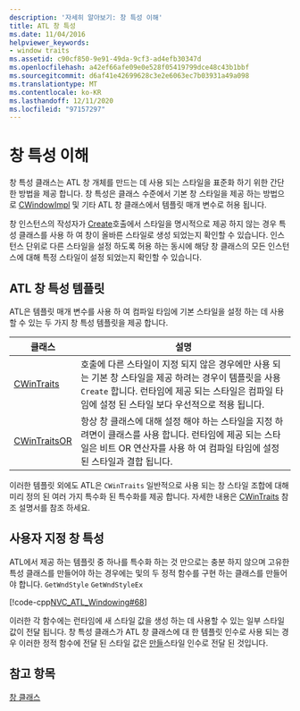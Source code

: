 ```yaml
---
description: '자세히 알아보기: 창 특성 이해'
title: ATL 창 특성
ms.date: 11/04/2016
helpviewer_keywords:
- window traits
ms.assetid: c90cf850-9e91-49da-9cf3-ad4efb30347d
ms.openlocfilehash: a42ef66afe09e0e528f05419799dce48c43b1bbf
ms.sourcegitcommit: d6af41e42699628c3e2e6063ec7b03931a49a098
ms.translationtype: MT
ms.contentlocale: ko-KR
ms.lasthandoff: 12/11/2020
ms.locfileid: "97157297"
---
```

# <a name="understanding-window-traits"></a>창 특성 이해

창 특성 클래스는 ATL 창 개체를 만드는 데 사용 되는 스타일을 표준화 하기 위한 간단한 방법을 제공 합니다. 창 특성은 클래스 수준에서 기본 창 스타일을 제공 하는 방법으로 [CWindowImpl](../atl/reference/cwindowimpl-class.md) 및 기타 ATL 창 클래스에서 템플릿 매개 변수로 허용 됩니다.

창 인스턴스의 작성자가 [Create](../atl/reference/cwindowimpl-class.md#create)호출에서 스타일을 명시적으로 제공 하지 않는 경우 특성 클래스를 사용 하 여 창이 올바른 스타일로 생성 되었는지 확인할 수 있습니다. 인스턴스 단위로 다른 스타일을 설정 하도록 허용 하는 동시에 해당 창 클래스의 모든 인스턴스에 대해 특정 스타일이 설정 되었는지 확인할 수 있습니다.

## <a name="atl-window-traits-templates"></a>ATL 창 특성 템플릿

ATL은 템플릿 매개 변수를 사용 하 여 컴파일 타임에 기본 스타일을 설정 하는 데 사용할 수 있는 두 가지 창 특성 템플릿을 제공 합니다.

|클래스|설명|
|-----------|-----------------|
|[CWinTraits](../atl/reference/cwintraits-class.md)|호출에 다른 스타일이 지정 되지 않은 경우에만 사용 되는 기본 창 스타일을 제공 하려는 경우이 템플릿을 사용 `Create` 합니다. 런타임에 제공 되는 스타일은 컴파일 타임에 설정 된 스타일 보다 우선적으로 적용 됩니다.|
|[CWinTraitsOR](../atl/reference/cwintraitsor-class.md)|항상 창 클래스에 대해 설정 해야 하는 스타일을 지정 하려면이 클래스를 사용 합니다. 런타임에 제공 되는 스타일은 비트 OR 연산자를 사용 하 여 컴파일 타임에 설정 된 스타일과 결합 됩니다.|

이러한 템플릿 외에도 ATL은 `CWinTraits` 일반적으로 사용 되는 창 스타일 조합에 대해 미리 정의 된 여러 가지 특수화 된 특수화를 제공 합니다. 자세한 내용은 [CWinTraits](../atl/reference/cwintraits-class.md) 참조 설명서를 참조 하세요.

## <a name="custom-window-traits"></a>사용자 지정 창 특성

ATL에서 제공 하는 템플릿 중 하나를 특수화 하는 것 만으로는 충분 하지 않으며 고유한 특성 클래스를 만들어야 하는 경우에는 및의 두 정적 함수를 구현 하는 클래스를 만들어야 합니다. `GetWndStyle` `GetWndStyleEx`

[!code-cpp[NVC_ATL_Windowing#68](../atl/codesnippet/cpp/understanding-window-traits_1.h)]

이러한 각 함수에는 런타임에 새 스타일 값을 생성 하는 데 사용할 수 있는 일부 스타일 값이 전달 됩니다. 창 특성 클래스가 ATL 창 클래스에 대 한 템플릿 인수로 사용 되는 경우 이러한 정적 함수에 전달 된 스타일 값은 [만들](../atl/reference/cwindowimpl-class.md#create)스타일 인수로 전달 된 것입니다.

## <a name="see-also"></a>참고 항목

[창 클래스](../atl/atl-window-classes.md)
